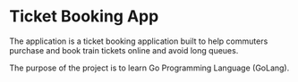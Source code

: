 # Ticket Booking App
The application is a ticket booking application built to help commuters purchase and book train tickets online and avoid long queues.

The purpose of the project is to learn Go Programming Language (GoLang).